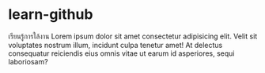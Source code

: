 # learn-github
เรียนรู้การใล้งาน
Lorem ipsum dolor sit amet consectetur adipisicing elit. Velit sit voluptates nostrum illum, incidunt culpa tenetur amet! At delectus consequatur reiciendis eius omnis vitae ut earum id asperiores, sequi laboriosam?






